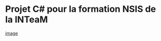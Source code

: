 # Projet C# pour la formation NSIS de la INTeaM

[image](https://media1.tenor.com/m/eNHDB9m1f44AAAAd/minions-minion.gifhttps://media1.tenor.com/m/eNHDB9m1f44AAAAd/minions-minion.gif)
